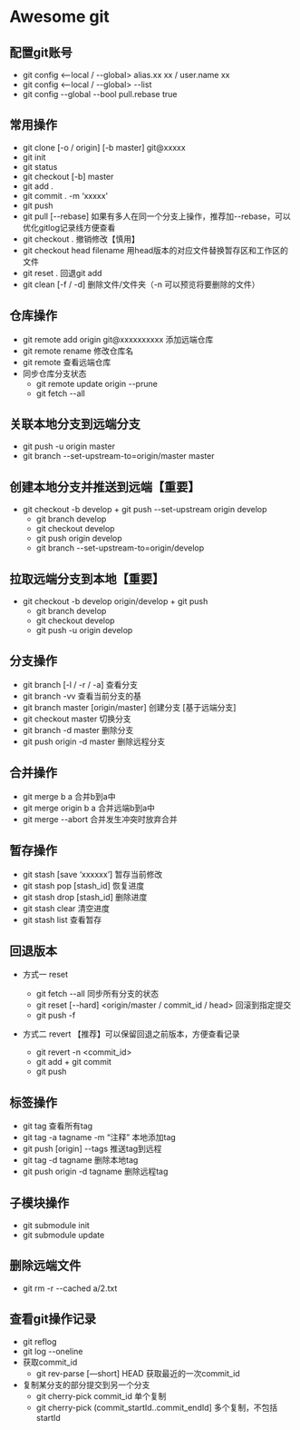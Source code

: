 # Awesome git

## 配置git账号

- git config  <--local / --global> alias.xx xx / user.name xx
- git config <--local / --global> --list
- git config --global --bool pull.rebase true

## 常用操作

- git clone [-o / origin] [-b master] git@xxxxx
- git init
- git status
- git checkout [-b] master
- git add .
- git commit . -m ‘xxxxx'
- git push
- git pull [--rebase] 如果有多人在同一个分支上操作，推荐加--rebase，可以优化gitlog记录线方便查看
- git checkout . 撤销修改【慎用】
- git checkout head filename 用head版本的对应文件替换暂存区和工作区的文件
- git reset .  回退git add
- git clean [-f / -d] 删除文件/文件夹（-n 可以预览将要删除的文件）

## 仓库操作

- git remote add origin git@xxxxxxxxxx   添加远端仓库
- git remote rename <oldName> <newName>  修改仓库名
- git remote  查看远端仓库
- 同步仓库分支状态
  - git remote update origin --prune
  - git fetch --all

## 关联本地分支到远端分支

- git push -u origin master
- git branch --set-upstream-to=origin/master master

## 创建本地分支并推送到远端【重要】

- git checkout -b develop   +   git push --set-upstream origin develop
  - git branch develop
  - git checkout develop
  - git push origin develop
  - git branch --set-upstream-to=origin/develop

## 拉取远端分支到本地【重要】

- git checkout -b develop origin/develop   +   git push
  - git branch develop
  - git checkout develop
  - git push -u origin develop

## 分支操作

- git branch [-l / -r / -a] 查看分支
- git branch -vv 查看当前分支的基
- git branch master [origin/master] 创建分支 [基于远端分支]
- git checkout master 切换分支
- git branch -d master 删除分支
- git push origin -d master 删除远程分支

## 合并操作

- git merge b a 合并b到a中
- git merge origin b a 合并远端b到a中
- git merge --abort  合并发生冲突时放弃合并

## 暂存操作

- git stash [save ‘xxxxxx’] 暂存当前修改
- git stash pop [stash_id] 恢复进度
- git stash drop [stash_id] 删除进度
- git stash clear 清空进度
- git stash list 查看暂存

## 回退版本

- 方式一 reset
  - git fetch --all  同步所有分支的状态
  - git reset [--hard]  <origin/master / commit_id / head>   回滚到指定提交
  - git push -f

- 方式二 revert 【推荐】可以保留回退之前版本，方便查看记录
  - git revert -n <commit_id>
  - git add + git commit
  - git push


## 标签操作

- git tag 查看所有tag
- git tag -a tagname -m “注释”   本地添加tag
- git push [origin] --tags 推送tag到远程
- git tag -d tagname 删除本地tag
- git push origin -d tagname 删除远程tag

## 子模块操作

- git submodule init
- git submodule update

## 删除远端文件

- git rm -r --cached a/2.txt

## 查看git操作记录

- git reflog
- git log --oneline
- 获取commit_id
  - git rev-parse  [—short] HEAD 获取最近的一次commit_id
- 复制某分支的部分提交到另一个分支
  - git cherry-pick commit_id 单个复制
  - git cherry-pick (commit_startId..commit_endId] 多个复制，不包括startId
